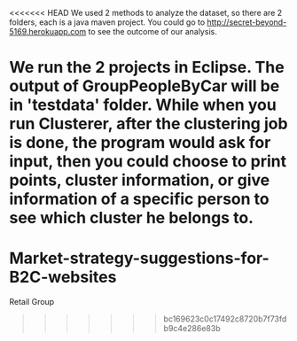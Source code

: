 <<<<<<< HEAD
We used 2 methods to analyze the dataset, so there are 2 folders, each is a java maven project. You could go to http://secret-beyond-5169.herokuapp.com to see the outcome of our analysis.

We run the 2 projects in Eclipse. The output of GroupPeopleByCar will be in 'testdata' folder. While when you run Clusterer, after the clustering job is done, the program would ask for input, then you could choose to print points, cluster information, or give information of a specific person to see which cluster he belongs to.
=======
Market-strategy-suggestions-for-B2C-websites
============================================

Retail Group
>>>>>>> bc169623c0c17492c8720b7f73fdb9c4e286e83b
